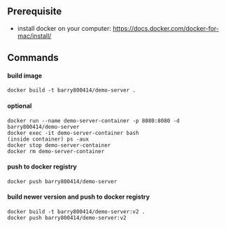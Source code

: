 
## Prerequisite
- install docker on your computer: https://docs.docker.com/docker-for-mac/install/


## Commands
#### build image
`docker build -t barry800414/demo-server .`

#### optional
```
docker run --name demo-server-container -p 8080:8080 -d barry800414/demo-server
docker exec -it demo-server-container bash
(inside container) ps -aux
docker stop demo-server-container
docker rm demo-server-container
```

#### push to docker registry
```
docker push barry800414/demo-server
```

#### build newer version and push to docker registry
```
docker build -t barry800414/demo-server:v2 .
docker push barry800414/demo-server:v2
```
